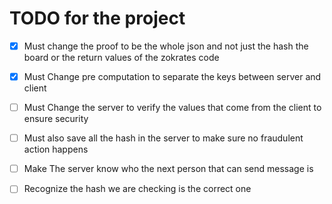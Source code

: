 # TODO for the project

- [x] Must change the proof to be the whole json and not just the hash the board or the return values of the zokrates code  
- [x] Must Change pre computation to separate the keys between server and client
- [ ] Must Change the server to verify the values that come from the client to ensure security 
- [ ] Must also save all the hash in the server to make sure no fraudulent action happens
- [ ] Make The server know who the next person that can send message is
- [ ] Recognize the hash we are checking is the correct one

